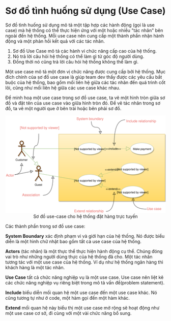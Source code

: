 <h1 align="center">Sơ đồ tình huống sử dụng (Use Case)</h1>

Sơ đồ tình huống sử dụng mô tả một tập hợp các hành động (gọi là use case) mà hệ thống có thể thực hiện ứng với một hoặc nhiều "tác nhân" bên ngoài đến hệ thống. Mỗi use case nên cung cấp một thành phần nhận hành động và một phản hồi kết quả với các tác nhân.

1. Sơ đồ Use Case mô tả các hành vi chức năng cấp cao của hệ thống.
2. Nó trả lời câu hỏi hệ thống có thể làm gì từ góc độ người dùng.
3. Đồng thời nó cũng trả lời câu hỏi hệ thống không thể làm gì.

Một use case mô tả một đơn vị chức năng được cung cấp bởi hệ thống. Mục đích chính của sơ đồ use case là giúp team dev thấy được các yêu cầu bắt buộc của hệ thống, bao gồm mối liên hệ giữa các tác nhân đến quá trình cốt lõi, cũng như mối liên hệ giữa các use case khác nhau.

Để minh hoạ một use case trong sơ đồ use case, ta vẽ một hình tròn giữa sơ đồ và đặt tên của use case vào giữa hình tròn đó. Để vẽ tác nhân trong sơ đồ, ta vẽ một người que ở bên trái hoặc bên phải sơ đồ.

<p align="center">
    <img src="../assets/use-case-diagram.svg" alt="UML">
    <br />
    Sơ đồ use-case cho hệ thống đặt hàng trực tuyến
</p>

Các thành phần trong sơ đồ use case:

**System Boundary** xác định phạm vi và giới hạn của hệ thống. Nó được biểu diễn là một hình chữ nhật bao gồm tất cả use case của hệ thống.

**Actors** (tác nhân) là một thực thể thực hiện hành động cụ thể. Chúng đóng vai trò như những người dùng thực của hệ thống đã cho. Một tác nhân tương tác với một use case của hệ thống. Ví dụ như hệ thống ngân hàng thì khách hàng là một tác nhân.

**Use Case** tất cả chức năng nghiệp vụ là một use case. Use case nên liệt kê các chức năng nghiệp vụ riêng biệt trong mô tả vấn đề(problem statement).

**Include** biểu diễn mối quan hệ một use case đến một use case khác. Nó cũng tương tự như ở code, một hàm gọi đến một hàm khác.

**Extend** mối quan hệ này biểu thị một use case mở rộng sẽ hoạt động như một use case cơ sở, đi cùng với một vài chức năng bổ sung.